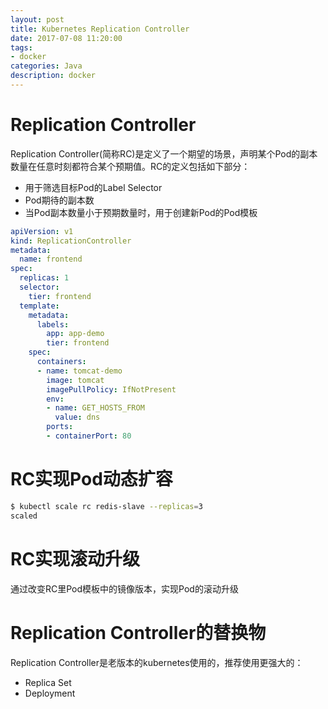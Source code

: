 ```yaml
---
layout: post
title: Kubernetes Replication Controller
date: 2017-07-08 11:20:00
tags:
- docker
categories: Java
description: docker
---
```


# Replication Controller

Replication Controller(简称RC)是定义了一个期望的场景，声明某个Pod的副本数量在任意时刻都符合某个预期值。RC的定义包括如下部分：
* 用于筛选目标Pod的Label Selector
* Pod期待的副本数
* 当Pod副本数量小于预期数量时，用于创建新Pod的Pod模板

```yaml
apiVersion: v1
kind: ReplicationController
metadata:
  name: frontend
spec:
  replicas: 1
  selector:
    tier: frontend
  template:
    metadata:
      labels:
        app: app-demo
        tier: frontend
    spec:
      containers:
      - name: tomcat-demo
        image: tomcat
        imagePullPolicy: IfNotPresent
        env:
        - name: GET_HOSTS_FROM
          value: dns
        ports:
        - containerPort: 80
```


# RC实现Pod动态扩容

```bash
$ kubectl scale rc redis-slave --replicas=3
scaled
```

# RC实现滚动升级
通过改变RC里Pod模板中的镜像版本，实现Pod的滚动升级

# Replication Controller的替换物
Replication Controller是老版本的kubernetes使用的，推荐使用更强大的：
* Replica Set
* Deployment



